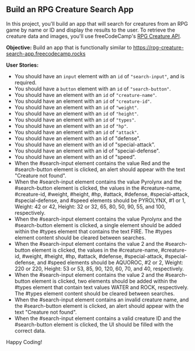 ## Build an RPG Creature Search App

In this project, you'll build an app that will search for creatures from an RPG game by name or ID and display the results to the user. To retrieve the creature data and images, you'll use freeCodeCamp's [RPG Creature API](https://rpg-creature-api.freecodecamp.rocks/).

**Objective:** Build an app that is functionally similar to https://rpg-creature-search-app.freecodecamp.rocks

**User Stories:**

- You should have an `input` element with an `id` of `"search-input"`, and is required.
- You should have a `button` element with an `id` of `"search-button"`.
- You should have an element with an `id` of `"creature-name"`.
- You should have an element with an `id` of `"creature-id"`.
- You should have an element with an `id` of `"weight"`.
- You should have an element with an `id` of `"height"`.
- You should have an element with an `id` of `"types"`.
- You should have an element with an `id` of `"hp"`.
- You should have an element with an `id` of `"attack"`.
- You should have an element with an id of "defense".
- You should have an element with an id of "special-attack".
- You should have an element with an id of "special-defense".
- You should have an element with an id of "speed".
- When the #search-input element contains the value Red and the #search-button element is clicked, an alert should appear with the text "Creature not found".
- When the #search-input element contains the value Pyrolynx and the #search-button element is clicked, the values in the #creature-name, #creature-id, #weight, #height, #hp, #attack, #defense, #special-attack, #special-defense, and #speed elements should be PYROLYNX, #1 or 1, Weight: 42 or 42, Height: 32 or 32, 65, 80, 50, 90, 55, and 100, respectively.
- When the #search-input element contains the value Pyrolynx and the #search-button element is clicked, a single element should be added within the #types element that contains the text FIRE. The #types element content should be cleared between searches.
- When the #search-input element contains the value 2 and the #search-button element is clicked, the values in the #creature-name, #creature-id, #weight, #height, #hp, #attack, #defense, #special-attack, #special-defense, and #speed elements should be AQUOROC, #2 or 2, Weight: 220 or 220, Height: 53 or 53, 85, 90, 120, 60, 70, and 40, respectively.
- When the #search-input element contains the value 2 and the #search-button element is clicked, two elements should be added within the #types element that contain text values WATER and ROCK, respectively. The #types element content should be cleared between searches.
- When the #search-input element contains an invalid creature name, and the #search-button element is clicked, an alert should appear with the text "Creature not found".
- When the #search-input element contains a valid creature ID and the #search-button element is clicked, the UI should be filled with the correct data.

Happy Coding!
